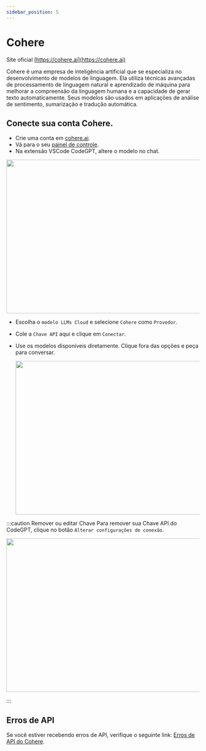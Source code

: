 ```yaml
---
sidebar_position: 5
---
```

# Cohere
Site oficial [https://cohere.ai](https://cohere.ai)

Cohere é uma empresa de inteligência artificial que se especializa no desenvolvimento de modelos de linguagem. Ela utiliza técnicas avançadas de processamento de linguagem natural e aprendizado de máquina para melhorar a compreensão da linguagem humana e a capacidade de gerar texto automaticamente. Seus modelos são usados em aplicações de análise de sentimento, sumarização e tradução automática.

## Conecte sua conta Cohere.
- Crie uma conta em [cohere.ai](https://cohere.ai/).
- Vá para o seu [painel de controle](https://dashboard.cohere.com/api-keys).
- Na extensão VSCode CodeGPT, altere o modelo no chat.

<p align="center"><img width="550" height="400" src="https://github.com/user-attachments/assets/0a6791c5-bdf1-4410-a77a-4e9083993b7a"/></p>

- Escolha o `modelo LLMs Cloud` e selecione `Cohere` como `Provedor`.
- Cole a `Chave API` aqui e clique em `Conectar`.
- Use os modelos disponíveis diretamente. Clique fora das opções e peça para conversar.

  <p align="center"><img width="550" height="400" src="https://github.com/user-attachments/assets/377eab5e-9abb-4272-a985-b62ff484b5b1"/></p>

:::caution Remover ou editar Chave
Para remover sua Chave API do CodeGPT, clique no botão `Alterar configurações de conexão`.
 <p align="center"><img width="550" height="400" src="https://github.com/user-attachments/assets/21e7d4b8-8d59-49d5-9b5e-2caeef9d1786"/></p>
:::

 
## Erros de API
Se você estiver recebendo erros de API, verifique o seguinte link: [Erros de API do Cohere](https://docs.cohere.ai/reference/errors).